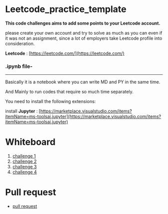 # Leetcode_practice_template

****This code challenges aims to add some points to your Leetcode account.****

please create your own account and try to solve as much as you can even if it was not an assignment, since a lot of employers take Leetcode profile into consideration.

**Leetcode** : [https://leetcode.com/](https://leetcode.com/)

### **.ipynb file**-
---

Basically it is a notebook where you can write MD and PY in the same time.

And Mainly to run codes that require so much time separately.

You need to install the following extensions:

install **Jupyter** :   [https://marketplace.visualstudio.com/items?itemName=ms-toolsai.jupyter](https://marketplace.visualstudio.com/items?itemName=ms-toolsai.jupyter)

# Whiteboard
1. [challenge 1](./Whiteboard/1.jpg)
2. [challenge 2](./Whiteboard/2.jpg)
3. [challenge 3](./Whiteboard/3.jpg)
4. [challenge 4](./Whiteboard/4.jpg)

# Pull request 
* [pull request](https://github.com/amani51/Leetcode_Practice/pull/2)